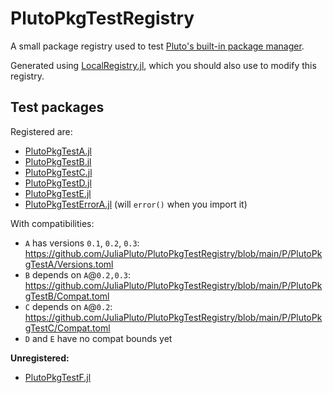# PlutoPkgTestRegistry
 
A small package registry used to test [Pluto's built-in package manager](https://github.com/fonsp/Pluto.jl/pull/844). 

Generated using [LocalRegistry.jl](https://github.com/GunnarFarneback/LocalRegistry.jl), which you should also use to modify this registry.

## Test packages
Registered are:
- [PlutoPkgTestA.jl](https://github.com/JuliaPluto/PlutoPkgTestA.jl)
- [PlutoPkgTestB.jl](https://github.com/JuliaPluto/PlutoPkgTestB.jl)
- [PlutoPkgTestC.jl](https://github.com/JuliaPluto/PlutoPkgTestC.jl)
- [PlutoPkgTestD.jl](https://github.com/JuliaPluto/PlutoPkgTestD.jl)
- [PlutoPkgTestE.jl](https://github.com/JuliaPluto/PlutoPkgTestE.jl)
- [PlutoPkgTestErrorA.jl](https://github.com/JuliaPluto/PlutoPkgTestErrorA.jl) (will `error()` when you import it)

With compatibilities:

- `A` has versions `0.1`, `0.2`, `0.3`: https://github.com/JuliaPluto/PlutoPkgTestRegistry/blob/main/P/PlutoPkgTestA/Versions.toml
- `B` depends on `A`@`0.2,0.3`: https://github.com/JuliaPluto/PlutoPkgTestRegistry/blob/main/P/PlutoPkgTestB/Compat.toml
- `C` depends on `A`@`0.2`: https://github.com/JuliaPluto/PlutoPkgTestRegistry/blob/main/P/PlutoPkgTestC/Compat.toml
- `D` and `E` have no compat bounds yet

**Unregistered:**
- [PlutoPkgTestF.jl](https://github.com/JuliaPluto/PlutoPkgTestF.jl)

